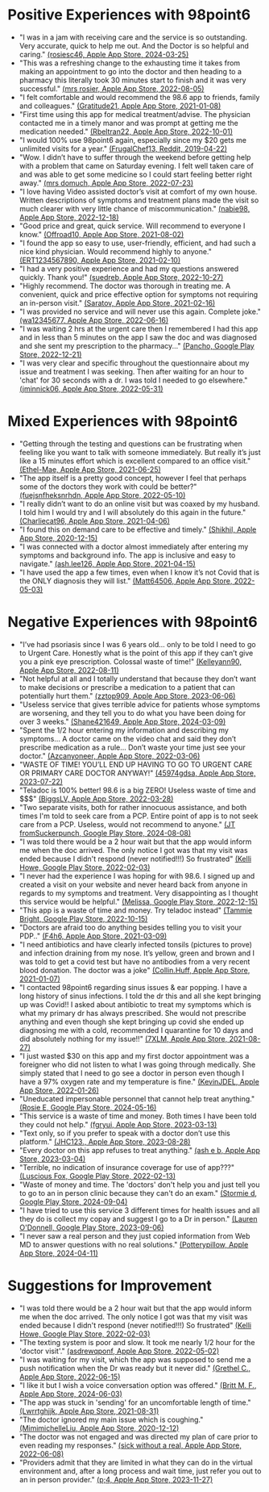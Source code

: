 # Positive Experiences with 98point6

- "I was in a jam with receiving care and the service is so outstanding. Very accurate, quick to help me out. And the Doctor is so helpful and caring." [(rosiesc46, Apple App Store, 2024-03-25)](https://apple/11084561887)
- "This was a refreshing change to the exhausting time it takes from making an appointment to go into the doctor and then heading to a pharmacy this literally took 30 minutes start to finish and it was very successful." [(mrs rosier, Apple App Store, 2022-08-05)](https://apple/8949487159)
- "I felt comfortable and would recommend the 98.6 app to friends, family and colleagues." [(Gratitude21, Apple App Store, 2021-01-08)](https://apple/6845489223)
- "First time using this app for medical treatment/advise. The physician contacted me in a timely manor and was prompt at getting me the medication needed." [(Rbeltran22, Apple App Store, 2022-10-01)](https://apple/9141613069)
- "I would 100% use 98point6 again, especially since my $20 gets me unlimited visits for a year." [(FrugalChef13, Reddit, 2019-04-22)](https://www.reddit.com/r/povertyfinance/comments/bg7ip2/internet_medicine_is_awesome_98point6_was_so_so/)
- "Wow. I didn’t have to suffer through the weekend before getting help with a problem that came on Saturday evening. I felt well taken care of and was able to get some medicine so I could start feeling better right away." [(mrs domuch, Apple App Store, 2022-07-23)](https://apple/8905196693)
- "I love having Video assisted doctor’s visit at comfort of my own house. Written descriptions of symptoms and treatment plans made the visit so much clearer with very little chance of miscommunication." [(nabie98, Apple App Store, 2022-12-18)](https://apple/9410035505)
- "Good price and great, quick service. Will recommend to everyone I know." [(Offroad10, Apple App Store, 2021-08-02)](https://apple/7648920372)
- "I found the app so easy to use, user-friendly, efficient, and had such a nice kind physician. Would recommend highly to anyone." [(ERT1234567890, Apple App Store, 2021-02-10)](https://apple/6977667693)
- "I had a very positive experience and had my questions answered quickly. Thank you!" [(suedreb, Apple App Store, 2022-10-27)](https://apple/9228928941)
- "Highly recommend. The doctor was thorough in treating me. A convenient, quick and price effective option for symptoms not requiring an in-person visit." [(Saratov, Apple App Store, 2021-02-16)](https://apple/7001978238)
- "I was provided no service and will never use this again. Complete joke." [(wa12345677, Apple App Store, 2022-06-16)](https://apple/8781327586)
- "I was waiting 2 hrs at the urgent care then I remembered I had this app and in less than 5 minutes on the app I saw the doc and was diagnosed and she sent my prescription to the pharmacy..." [(Pancho, Google Play Store, 2022-12-21)](https://google_play/bfc47476-7378-4727-b0b1-66d76e817be6)
- "I was very clear and specific throughout the questionnaire about my issue and treatment I was seeking. Then after waiting for an hour to 'chat' for 30 seconds with a dr. I was told I needed to go elsewhere." [(jminnick06, Apple App Store, 2022-05-31)](https://apple/8728060027)

# Mixed Experiences with 98point6

- "Getting through the testing and questions can be frustrating when feeling like you want to talk with someone immediately. But really it’s just like a 15 minutes effort which is excellent compared to an office visit." [(Ethel-Mae, Apple App Store, 2021-06-25)](https://apple/7504157896)
- "The app itself is a pretty good concept, however I feel that perhaps some of the doctors they work with could be better?" [(fuejsnfheksnrhdn, Apple App Store, 2022-05-10)](https://apple/8658186180)
- "I really didn’t want to do an online visit but was coaxed by my husband. I told him I would try and I will absolutely do this again in the future." [(Charliecat96, Apple App Store, 2021-04-06)](https://apple/7190477299)
- "I found this on demand care to be effective and timely." [(Shikhil, Apple App Store, 2020-12-15)](https://apple/6756959792)
- "I was connected with a doctor almost immediately after entering my symptoms and background info. The app is inclusive and easy to navigate." [(ash.lee126, Apple App Store, 2021-04-15)](https://apple/7226202808)
- "I have used the app a few times, even when I know it’s not Covid that is the ONLY diagnosis they will list." [(Matt64506, Apple App Store, 2022-05-03)](https://apple/8634267317)

# Negative Experiences with 98point6

- "I’ve had psoriasis since I was 6 years old... only to be told I need to go to Urgent Care. Honestly what is the point of this app if they can’t give you a pink eye prescription. Colossal waste of time!" [(Kelleyann90, Apple App Store, 2022-08-11)](https://apple/8968314416)
- "Not helpful at all and I totally understand that because they don’t want to make decisions or prescribe a medication to a patient that can potentially hurt them." [(zztop909, Apple App Store, 2023-06-06)](https://apple/10006834418)
- "Useless service that gives terrible advice for patients whose symptoms are worsening, and they tell you to do what you have been doing for over 3 weeks." [(Shane421649, Apple App Store, 2024-03-09)](https://apple/11026946397)
- "Spent the 1/2 hour entering my information and describing my symptoms... A doctor came on the video chat and said they don’t prescribe medication as a rule... Don’t waste your time just see your doctor." [(Azcanyoneer, Apple App Store, 2022-03-06)](https://apple/8426759112)
- "WASTE OF TIME! YOU’LL END UP HAVING TO GO TO URGENT CARE OR PRIMARY CARE DOCTOR ANYWAY!" [(45974gdsa, Apple App Store, 2023-07-22)](https://apple/10171377244)
- "Teladoc is 100% better! 98.6 is a big ZERO! Useless waste of time and $$$" [(BiggsLV, Apple App Store, 2022-03-28)](https://apple/8506126564)
- "Two separate visits, both for rather innocuous assistance, and both times I'm told to seek care from a PCP. Entire point of app is to not seek care from a PCP. Useless, would not recommend to anyone." [(JT fromSuckerpunch, Google Play Store, 2024-08-08)](https://google_play/43c9586b-4185-4d26-b738-99f8d5bbb201)
- "I was told there would be a 2 hour wait but that the app would inform me when the doc arrived. The only notice I got was that my visit was ended because I didn't respond (never notified!!!) So frustrated" [(Kelli Howe, Google Play Store, 2022-02-03)](https://google_play/fc935bd7-b403-4f60-a207-51e062c72984)
- "I never had the experience I was hoping for with 98.6. I signed up and created a visit on your website and never heard back from anyone in regards to my symptoms and treatment. Very disappointing as I thought this service would be helpful." [(Melissa, Google Play Store, 2022-12-15)](https://google_play/d7434cf5-e3bb-456c-8894-fc1b8e47ba19)
- "This app is a waste of time and money. Try teladoc instead" [(Tammie Bright, Google Play Store, 2022-10-15)](https://google_play/9c935267-7351-49b2-aa55-ec56067d3cfe)
- "Doctors are afraid too do anything besides telling you to visit your PDP.." [(F4h6, Apple App Store, 2021-03-09)](https://apple/7084156875)
- "I need antibiotics and have clearly infected tonsils (pictures to prove) and infection draining from my nose. It’s yellow, green and brown and I was told to get a covid test but have no antibodies from a very recent blood donation. The doctor was a joke" [(Collin.Huff, Apple App Store, 2021-01-07)](https://apple/6842580494)
- "I contacted 98point6 regarding sinus issues & ear popping. I have a long history of sinus infections. I told the dr this and all she kept bringing up was Covid!! I asked about antibiotic to treat my symptoms which is what my primary dr has always prescribed. She would not prescribe anything and even though she kept bringing up covid she ended up diagnosing me with a cold, recommended I quarantine for 10 days and did absolutely nothing for my issue!!" [(7XLM, Apple App Store, 2021-08-27)](https://apple/7741658822)
- "I just wasted $30 on this app and my first doctor appointment was a foreigner who did not listen to what I was going through medically. She simply stated that I need to go see a doctor in person even though I have a 97% oxygen rate and my temperature is fine." [(KevinJDEL, Apple App Store, 2022-01-26)](https://apple/8287423833)
- "Uneducated impersonable personnel that cannot help treat anything." [(Rosie E, Google Play Store, 2024-05-16)](https://google_play/3c9c24b3-af10-40ed-bb65-e4ab2b4b4114)
- "This service is a waste of time and money. Both times I have been told they could not help." [(fgryui, Apple App Store, 2023-03-13)](https://apple/9710521344)
- "Text only, so if you prefer to speak with a doctor don’t use this platform." [(JHC123., Apple App Store, 2023-08-28)](https://apple/10310523057)
- "Every doctor on this app refuses to treat anything." [(ash e b, Apple App Store, 2023-03-04)](https://apple/9679739205)
- "Terrible, no indication of insurance coverage for use of app???" [(Luscious Fox, Google Play Store, 2022-02-13)](https://google_play/b3d94cf5-a229-4608-a216-e74a40c8654f)
- "Waste of money and time. The 'doctors' don't help you and just tell you to go to an in person clinic because they can't do an exam." [(Stormie d, Google Play Store, 2024-09-04)](https://google_play/185e8326-d860-428e-b951-acb38e408341)
- "I have tried to use this service 3 different times for health issues and all they do is collect my copay and suggest I go to a Dr in person." [(Lauren O'Donnell, Google Play Store, 2023-09-06)](https://google_play/de9fd6ba-f5f9-4bce-afb6-72c2be4add62)
- "I never saw a real person and they just copied information from Web MD to answer questions with no real solutions." [(Potterypillow, Apple App Store, 2024-04-11)](https://apple/11145778360)

# Suggestions for Improvement

- "I was told there would be a 2 hour wait but that the app would inform me when the doc arrived. The only notice I got was that my visit was ended because I didn't respond (never notified!!!) So frustrated" [(Kelli Howe, Google Play Store, 2022-02-03)](https://google_play/fc935bd7-b403-4f60-a207-51e062c72984)
- "The texting system is poor and slow. It took me nearly 1/2 hour for the 'doctor visit'." [(asdrewqponf, Apple App Store, 2022-05-02)](https://apple/8630709339)
- "I was waiting for my visit, which the app was supposed to send me a push notification when the Dr was ready but it never did." [(Grethel C., Apple App Store, 2022-06-15)](https://apple/8777250637)
- "I like it but I wish a voice conversation option was offered." [(Britt M. F., Apple App Store, 2024-06-03)](https://apple/11340711057)
- "The app was stuck in 'sending' for an uncomfortable length of time." [(Lwrrtghjjk, Apple App Store, 2021-08-31)](https://apple/7756253669)
- "The doctor ignored my main issue which is coughing." [(MimimichelleLiu, Apple App Store, 2020-12-12)](https://apple/6746187732)
- "The doctor was not engaged and was directed my plan of care prior to even reading my responses." [(sick without a real, Apple App Store, 2022-06-08)](https://apple/8755342079)
- "Providers admit that they are limited in what they can do in the virtual environment and, after a long process and wait time, just refer you out to an in person provider." [(p;4, Apple App Store, 2023-11-27)](https://apple/10633648425)